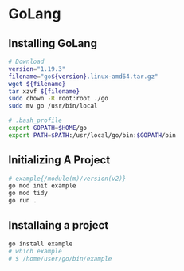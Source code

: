 # GoLang

## Installing GoLang
```bash
# Download
version="1.19.3"
filename="go${version}.linux-amd64.tar.gz"
wget ${filename}
tar xzvf ${filename}
sudo chown -R root:root ./go
sudo mv go /usr/bin/local

# .bash_profile
export GOPATH=$HOME/go
export PATH=$PATH:/usr/local/go/bin:$GOPATH/bin
```

## Initializing A Project
```bash
# example{/module(m)/version(v2)}
go mod init example
go mod tidy
go run .
```

## Installaing a project
```bash
go install example
# which example
# $ /home/user/go/bin/example
```
